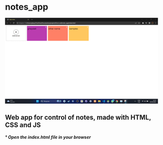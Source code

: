 # notes_app

<div> <img src="https://raw.githubusercontent.com/gheysiell/images/main/notes_app.png" /> </div>
<div> <h2> Web app for control of notes, made with HTML, CSS and JS </h2> </div>
<div> <h5> ° Open the index.html file in your browser </h5> </div>